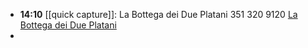 - **14:10** [[quick capture]]: La Bottega dei Due Platani
  351 320 9120 [La Bottega dei Due Platani](https://www.google.com/search?client=ms-android-motorola-rvo3&sca_esv=82c6bcc348304624&sca_upv=1&sxsrf=ADLYWILly2ESdHxBuUjw9_s8Qn8FF66kIw%3A1727525403520&kgmid=%2Fg%2F11vf1v9gks&q=La%20Bottega%20dei%20Due%20Platani&shndl=30&source=sh%2Fx%2Floc%2Fact%2Fm1%2F2&kgs=83b2edd49181cf61)
-